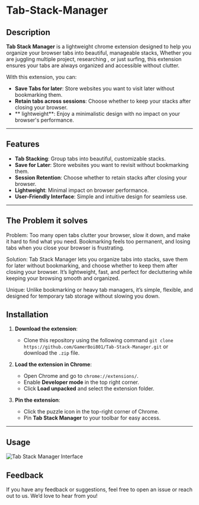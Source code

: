 # Tab-Stack-Manager

## Description 
**Tab Stack Manager** is a lightweight chrome extension designed to help you organize your browser tabs into beautiful, manageable stacks, Whether you are juggling multiple  project, researching , or just surfing,  this extension ensures your tabs are always organized and accessible without clutter.

With this extension, you can: 
- **Save Tabs for later**: Store websites you want to visit later without bookmarking them.
- **Retain tabs across sessions**: Choose whether to keep your stacks after closing your browser.
- ** lightweight**: Enjoy a minimalistic design with no impact on your browser's performance.

---
## Features
- **Tab Stacking**: Group tabs into beautiful, customizable stacks.
- **Save for Later**: Store websites you want to revisit without bookmarking them.
- **Session Retention**: Choose whether to retain stacks after closing your browser.
- **Lightweight**: Minimal impact on browser performance.
- **User-Friendly Interface**: Simple and intuitive design for seamless use.
---

## The Problem it solves
Problem: Too many open tabs clutter your browser, slow it down, and make it hard to find what you need. Bookmarking feels too permanent, and losing tabs when you close your browser is frustrating.

Solution: Tab Stack Manager lets you organize tabs into stacks, save them for later without bookmarking, and choose whether to keep them after closing your browser. It’s lightweight, fast, and perfect for decluttering while keeping your browsing smooth and organized.

Unique: Unlike bookmarking or heavy tab managers, it’s simple, flexible, and designed for temporary tab storage without slowing you down.


## Installation
1. **Download the extension**:
   - Clone this repository using the following command 
   ``` git clone https://github.com/GamerBoi801/Tab-Stack-Manager.git ```
   or download the `.zip` file.

2. **Load the extension in Chrome**:
   - Open Chrome and go to `chrome://extensions/`.
   - Enable **Developer mode** in the top right corner.
   - Click **Load unpacked** and select the extension folder.
3. **Pin the extension**:
   - Click the puzzle icon in the top-right corner of Chrome.
   - Pin **Tab Stack Manager** to your toolbar for easy access.

---

## Usage
![Tab Stack Manager Interface](images/image.png)


## Feedback
If you have any feedback or suggestions, feel free to open an issue or reach out to us. We’d love to hear from you!
